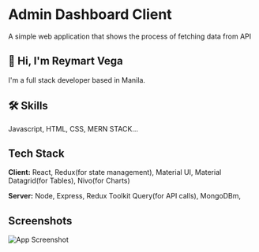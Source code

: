 # Admin Dashboard Client

A simple web application that shows the process of fetching data from API 


## 🚀 Hi, I'm Reymart Vega
I'm a full stack developer based in Manila.





## 🛠 Skills
Javascript, HTML, CSS, MERN STACK...


## Tech Stack

**Client:** React, Redux(for state management), Material UI, Material Datagrid(for Tables), Nivo(for Charts)

**Server:** Node, Express, Redux Toolkit Query(for API calls), MongoDBm, 


## Screenshots

![App Screenshot](https://iili.io/HWEURqu.md.png)

